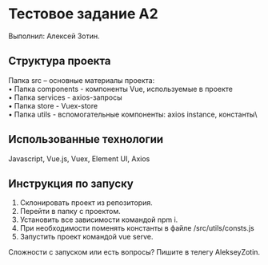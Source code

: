 # Тестовое задание A2

Выполнил: Алексей Зотин.

## Структура проекта

Папка src – основные материалы проекта:\
• Папка components - компоненты Vue, используемые в проекте\
• Папка services - axios-запросы\
• Папка store - Vuex-store\
• Папка utils - вспомогательные компоненты: axios instance, константы\

## Использованные технологии

Javascript, Vue.js, Vuex, Element UI, Axios

## Инструкция по запуску

1. Склонировать проект из репозитория.
2. Перейти в папку с проектом.
3. Установить все зависимости командой npm i.
4. При необходимости поменять константы в файле /src/utils/consts.js
5. Запустить проект командой vue serve.

Сложности с запуском или есть вопросы? Пишите в телегу AlekseyZotin.
